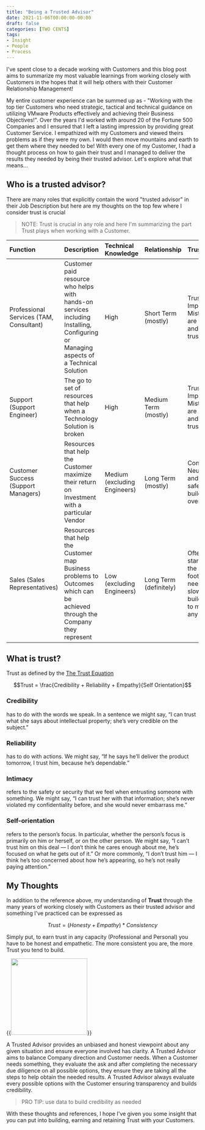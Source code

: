 ```yaml
---
title: "Being a Trusted Advisor"
date: 2021-11-06T00:00:00-00:00
draft: false
categories: [TWO CENTS]
tags:
- Insight
- People
- Process
---
```


I've spent close to a decade working with Customers and this blog post aims to summarize my most valuable learnings from working closely with Customers in the hopes that it will help others with their Customer Relationship Management! 

My entire customer experience can be summed up as - "Working with the top tier Customers who need strategic, tactical and technical guidance on utilizing VMware Products effectively and achieving their Business Objectives!". Over the years I'd worked with around 20 of the Fortune 500 Companies and I ensured that I left a lasting impression by providing great Customer Service. I empathized with my Customers and viewed theirs problems as if they were my own. I would then move mountains and earth to get them where they needed to be! With every one of my Customer, I had a thought process on how to gain their trust and I managed to deliver the results they needed by being their trusted advisor. Let's explore what that means... 

## Who is a trusted advisor? 

There are many roles that explicitly contain the word "trusted advisor" in their Job Description but here are my thoughts on the top few where I consider trust is crucial

> NOTE: Trust is crucial in any role and here I'm summarizing the part Trust plays when working with a Customer. 

| Function   |   Description   | Technical Knowledge | Relationship | Trust | 
|:--------|:----------|:----------|:----------|:----------|
| Professional Services (TAM, Consultant) | Customer paid resource who helps with hands-on services including Installing, Configuring or Managing aspects of a Technical Solution | High | Short Term (mostly) | Trusted Implicitly; Mistakes are costly and erodes trust | 
| Support (Support Engineer) | The go to set of resources that help when a Technology Solution is broken | High | Medium Term (mostly) | Trusted Implicitly; Mistakes are costly and erodes trust | 
| Customer Success (Support Managers)| Resources that help the Customer maximize their return on Investment with a particular Vendor | Medium (excluding Engineers) | Long Term (mostly) | Considered Neutral and it's safe to build trust over time | 
| Sales (Sales Representatives) | Resources that help the Customer map Business problems to Outcomes which can be achieved through the Company they represent | Low (excluding Engineers) |  Long Term (definitely) | Often starts on the back foot and needs to slowly build trust to make any Impact | 


## What is trust?

Trust as defined by the [The Trust Equation](https://trustedadvisor.com/why-trust-matters/understanding-trust/understanding-the-trust-equation) 

$$Trust = \frac{Credibility + Reliability + Empathy}{Self Orientation}$$

### Credibility

has to do with the words we speak. In a sentence we might say, “I can trust what she says about intellectual property; she’s very credible on the subject.”

### Reliability

has to do with actions. We might say, “If he says he’ll deliver the product tomorrow, I trust him, because he’s dependable.”

### Intimacy

refers to the safety or security that we feel when entrusting someone with something. We might say, “I can trust her with that information; she’s never violated my confidentiality before, and she would never embarrass me.”

### Self-orientation

refers to the person’s focus. In particular, whether the person’s focus is primarily on him or herself, or on the other person. We might say, “I can’t trust him on this deal — I don’t think he cares enough about me, he’s focused on what he gets out of it.” Or more commonly, “I don’t trust him — I think he’s too concerned about how he’s appearing, so he’s not really paying attention.”

## My Thoughts

In addition to the reference above, my understanding of **Trust** through the many years of working closely with Customers as their trusted advisor and something I've practiced can be expressed as  

$$Trust = (Honesty + Empathy) * Consistency$$

Simply put, to earn trust in any capacity (Professional and Personal) you have to be honest and empathetic. The more consistent you are, the more Trust you tend to build. 

{{<image src="/img/misc/time-cx/csat.jpg" height="200px" caption="Everything Wrong" class="imageright">}} 

A Trusted Advisor provides an unbiased and honest viewpoint about any given situation and ensure everyone involved has clarity. A Trusted Advisor aims to balance Company direction and Customer needs. When a Customer needs something, they evaluate the ask and after completing the necessary due diligence on all possible options, they ensure they are taking all the steps to help obtain the needed results. A Trusted Advisor always evaluate every possible options with the Customer ensuring transparency and builds credibility. 

> PRO TIP: use data to build credibility as needed

With these thoughts and references, I hope I've given you some insight that you can put into building, earning and retaining Trust with your Customers. 
